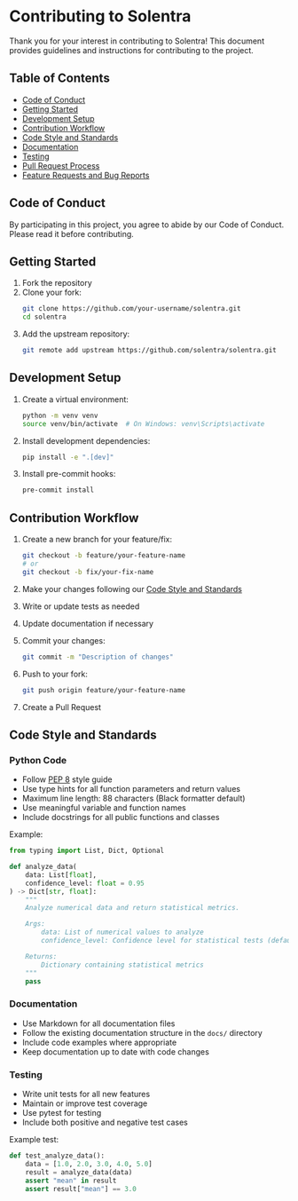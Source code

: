 # Contributing to Solentra

Thank you for your interest in contributing to Solentra! This document provides guidelines and instructions for contributing to the project.

## Table of Contents

- [Code of Conduct](#code-of-conduct)
- [Getting Started](#getting-started)
- [Development Setup](#development-setup)
- [Contribution Workflow](#contribution-workflow)
- [Code Style and Standards](#code-style-and-standards)
- [Documentation](#documentation)
- [Testing](#testing)
- [Pull Request Process](#pull-request-process)
- [Feature Requests and Bug Reports](#feature-requests-and-bug-reports)

## Code of Conduct

By participating in this project, you agree to abide by our Code of Conduct. Please read it before contributing.

## Getting Started

1. Fork the repository
2. Clone your fork:
   ```bash
   git clone https://github.com/your-username/solentra.git
   cd solentra
   ```
3. Add the upstream repository:
   ```bash
   git remote add upstream https://github.com/solentra/solentra.git
   ```

## Development Setup

1. Create a virtual environment:
   ```bash
   python -m venv venv
   source venv/bin/activate  # On Windows: venv\Scripts\activate
   ```

2. Install development dependencies:
   ```bash
   pip install -e ".[dev]"
   ```

3. Install pre-commit hooks:
   ```bash
   pre-commit install
   ```

## Contribution Workflow

1. Create a new branch for your feature/fix:
   ```bash
   git checkout -b feature/your-feature-name
   # or
   git checkout -b fix/your-fix-name
   ```

2. Make your changes following our [Code Style and Standards](#code-style-and-standards)

3. Write or update tests as needed

4. Update documentation if necessary

5. Commit your changes:
   ```bash
   git commit -m "Description of changes"
   ```

6. Push to your fork:
   ```bash
   git push origin feature/your-feature-name
   ```

7. Create a Pull Request

## Code Style and Standards

### Python Code

- Follow [PEP 8](https://pep8.org/) style guide
- Use type hints for all function parameters and return values
- Maximum line length: 88 characters (Black formatter default)
- Use meaningful variable and function names
- Include docstrings for all public functions and classes

Example:
```python
from typing import List, Dict, Optional

def analyze_data(
    data: List[float],
    confidence_level: float = 0.95
) -> Dict[str, float]:
    """
    Analyze numerical data and return statistical metrics.

    Args:
        data: List of numerical values to analyze
        confidence_level: Confidence level for statistical tests (default: 0.95)

    Returns:
        Dictionary containing statistical metrics
    """
    pass
```

### Documentation

- Use Markdown for all documentation files
- Follow the existing documentation structure in the `docs/` directory
- Include code examples where appropriate
- Keep documentation up to date with code changes

### Testing

- Write unit tests for all new features
- Maintain or improve test coverage
- Use pytest for testing
- Include both positive and negative test cases

Example test:
```python
def test_analyze_data():
    data = [1.0, 2.0, 3.0, 4.0, 5.0]
    result = analyze_data(data)
    assert "mean" in result
    assert result["mean"] == 3.0
```
